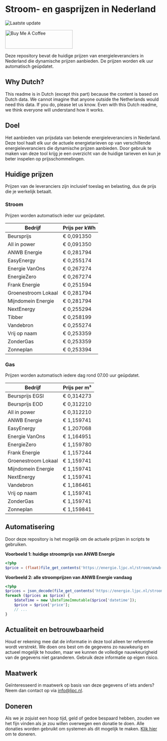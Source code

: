 # Stroom- en gasprijzen in Nederland

![Laatste update](https://img.shields.io/badge/laatste%20update-2025--09--23%2002%3A00%20CET-brightgreen)

<a href="https://www.buymeacoffee.com/Lars-" target="_blank"><img src="https://cdn.buymeacoffee.com/buttons/v2/default-orange.png" alt="Buy Me A Coffee" height="60" style="height: 60px !important;width: 217px !important;" ></a>

Deze repository bevat de huidige prijzen van energieleveranciers in Nederland die dynamische prijzen aanbieden. De prijzen worden elk uur automatisch geüpdatet.

## Why Dutch?

This readme is in Dutch (except this part) because the content is based on Dutch data. We cannot imagine that anyone outside the Netherlands would need this data. If you do, please let us know. Even with this Dutch readme, we think
everyone will understand how it works.

## Doel

Het aanbieden van prijsdata van bekende energieleveranciers in Nederland. Deze tool haalt elk uur de actuele energietarieven op van verschillende energieleveranciers die dynamische prijzen aanbieden. Door gebruik te maken van deze tool
krijg je een overzicht van de huidige tarieven en kun je beter inspelen op prijsschommelingen.

## Huidige prijzen

Prijzen van de leveranciers zijn inclusief toeslag en belasting, dus de prijs die je werkelijk betaalt.

### Stroom

Prijzen worden automatisch ieder uur geüpdatet.

 Bedrijf | Prijs per kWh 
---------|---------------
Beursprijs | € 0,091350
All in power | € 0,091350
ANWB Energie | € 0,281794
EasyEnergy | € 0,255174
Energie VanOns | € 0,267274
EnergieZero | € 0,267274
Frank Energie | € 0,251594
Groenestroom Lokaal | € 0,281794
Mijndomein Energie | € 0,281794
NextEnergy | € 0,255294
Tibber | € 0,258199
Vandebron | € 0,255274
Vrij op naam | € 0,253359
ZonderGas | € 0,253359
Zonneplan | € 0,253394


### Gas

Prijzen worden automatisch iedere dag rond 07.00 uur geüpdatet.

 Bedrijf | Prijs per m³ 
---------|--------------
Beursprijs EGSI | € 0,314273
Beursprijs EOD | € 0,312210
All in power | € 0,312210
ANWB Energie | € 1,159741
EasyEnergy | € 1,207068
Energie VanOns | € 1,164951
EnergieZero | € 1,159780
Frank Energie | € 1,157244
Groenestroom Lokaal | € 1,159741
Mijndomein Energie | € 1,159741
NextEnergy | € 1,159741
Vandebron | € 1,186461
Vrij op naam | € 1,159741
ZonderGas | € 1,159741
Zonneplan | € 1,159841


## Automatisering

Door deze repository is het mogelijk om de actuele prijzen in scripts te gebruiken.

**Voorbeeld 1: huidige stroomprijs van ANWB Energie**

```php
<?php
$price = (float)file_get_contents('https://energie.ljpc.nl/stroom/anwb-energie-nu.txt');

```

**Voorbeeld 2: alle stroomprijzen van ANWB Energie vandaag**

```php
<?php
$prices = json_decode(file_get_contents('https://energie.ljpc.nl/stroom/all-in-power-vandaag.json'),true);
foreach ($prices as $price) {
    $dateTime = new \DateTimeImmutable($price['datetime']);
    $price = $price['price'];
    // ...
}
```

## Actualiteit en betrouwbaarheid

Houd er rekening mee dat de informatie in deze tool alleen ter referentie wordt verstrekt. We doen ons best om de gegevens zo nauwkeurig en actueel mogelijk te houden, maar we kunnen de volledige nauwkeurigheid van de gegevens niet
garanderen. Gebruik deze informatie op eigen risico.

## Maatwerk

Geïnteresseerd in maatwerk op basis van deze gegevens of iets anders? Neem dan contact op
via [info@ljpc.nl](mailto:info@ljpc.nl?subject=Energie%20prijzen).

## Doneren

Als we je zojuist een hoop tijd, geld of gedoe bespaard hebben, zouden we het fijn vinden als je zou willen overwegen een
donatie te doen. Alle donaties worden gebruikt om systemen als dit mogelijk te
maken. [Klik hier](https://www.buymeacoffee.com/Lars-) om te doneren.

